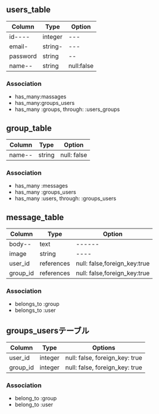 ## users_table

|Column|Type|Option|
|------|----|------|
|id----|integer|---|
|email-|string-|---|
|password|string|--|
|name--|string|null:false|

### Association
- has_many:massages
- has_many:groups_users
- has_many :groups, through: :users_groups

## group_table
|Column|Type|Option|
|------|----|------|
|name--|string|null: false|

### Association
- has_many :messages
- has_many :groups_users
- has_many :users, through: :groups_users

## message_table
|Column|Type|Option|
|------|----|------|
|body--|text|------|
|image|string|----|
|user_id|references|null: false,foreign_key:true|
|group_id|references|null: false,foreign_key:true|

### Association
- belongs_to :group
- belongs_to :user

## groups_usersテーブル

|Column|Type|Options|
|------|----|-------|
|user_id|integer|null: false, foreign_key: true|
|group_id|integer|null: false, foreign_key: true|

### Association
- belong_to :group
- belong_to :user
